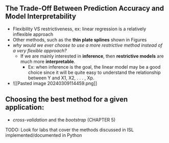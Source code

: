 ## The Trade-Off Between Prediction Accuracy and Model Interpretability
 - Flexibility VS restrictiveness, ex: linear regression is a relatively inflexible approach 
 - Other methods, such as the **thin plate splines** shown in Figures
 - *why would we ever choose to use a more restrictive method instead of a very flexible approach?*
	 - If we are mainly interested in **inference**, then **restrictive models** are much more **interpretable**.
		 - Ex: when inference is the goal, the linear model may be a good choice since it will be quite easy to understand the relationship between Y and X1, X2, . . . , Xp.
- ![[Pasted image 20240309114459.png]]

## Choosing the best method for a given application:
- *cross-validation* and the *bootstrap* (CHAPTER 5)

TODO: Look for labs that cover the methods discussed in ISL implemented/documented in Python 